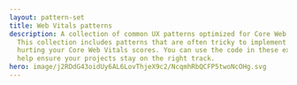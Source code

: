 ```yaml
---
layout: pattern-set
title: Web Vitals patterns
description: A collection of common UX patterns optimized for Core Web Vitals.
  This collection includes patterns that are often tricky to implement without
  hurting your Core Web Vitals scores. You can use the code in these examples to
  help ensure your projects stay on the right track.
hero: image/j2RDdG43oidUy6AL6LovThjeX9c2/NcqmhRbQCFP5twoNcOHg.svg
---
```

